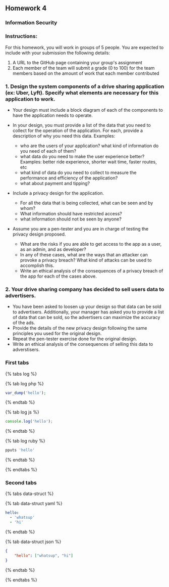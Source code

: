 ## Homework 4

### Information Security

### Instructions:

For this homework, you will work in groups of 5 people. You are expected to include with your submission the following details:

1. A URL to the GitHub page containing your group's assignment
2. Each member of the team will submit a grade (0 to 100) for the team members based on the amount of work that each member contributed

### 1. Design the system components of a drive sharing application (ex: Uber, Lyft). Specify what elements are necessary for this application to work.

- Your design must include a block diagram of each of the components to have the application needs to operate.
- In your design, you must provide a list of the data that you need to collect for the operation of the application. For each, provide a description of why you need this data. Examples:

  - who are the users of your application? what kind of information do you need of each of them?
  - what data do you need to make the user experience better? Examples: better ride experience, shorter wait time, faster routes, etc
  - what kind of data do you need to collect to measure the performance and efficiency of the application?
  - what about payment and tipping?

- Include a privacy design for the application.
  - For all the data that is being collected, what can be seen and by whom?
  - What information should have restricted access?
  - what information should not be seen by anyone?
- Assume you are a pen-tester and you are in charge of testing the privacy design proposed.
  - What are the risks if you are able to get access to the app as a user, as an admin, and as developer?
  - In any of these cases, what are the ways that an attacker can provoke a privacy breach? What kind of attacks can be used to accomplish this.
  - Write an ethical analysis of the consequences of a privacy breach of the app for each of the cases above.

### 2. Your drive sharing company has decided to sell users data to advertisers.

- You have been asked to loosen up your design so that data can be sold to advertisers. Additionally, your manager has asked you to provide a list of data that can be sold, so the advertisers can maximize the accuracy of the ads.
- Provide the details of the new privacy design following the same principles you used for the original design.
- Repeat the pen-tester exercise done for the original design.
- Write an ethical analysis of the consequences of selling this data to adverstisers.


### First tabs

{% tabs log %}

{% tab log php %}
```php
var_dump('hello');
```
{% endtab %}

{% tab log js %}
```javascript
console.log('hello');
```
{% endtab %}

{% tab log ruby %}
```javascript
pputs 'hello'
```
{% endtab %}

{% endtabs %}

### Second tabs

{% tabs data-struct %}

{% tab data-struct yaml %}
```yaml
hello:
  - 'whatsup'
  - 'hi'
```
{% endtab %}

{% tab data-struct json %}
```json
{
    "hello": ["whatsup", "hi"]
}
```
{% endtab %}

{% endtabs %}
